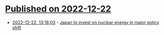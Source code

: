 # [Published on 2022-12-22](index.md)

* [2022-12-22, 13:18:03](https://news.ycombinator.com/item?id=34092934) - [Japan to invest on nuclear energy in major policy shift](https://eandt.theiet.org/content/articles/2022/12/japan-to-invest-on-nuclear-energy-in-major-policy-shift/)
